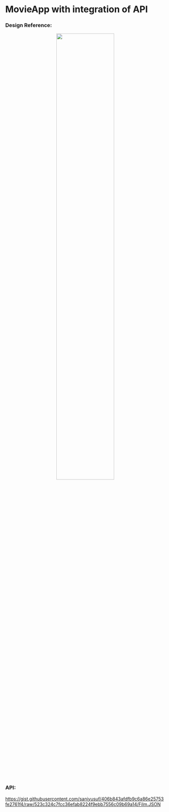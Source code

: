 # MovieApp with integration of API

### Design Reference:

<p align="center" width="50%">
    <img width="60%" src="https://github.com/ShahzainAhmed/MovieApp/assets/59369881/8f49e6fa-8f14-48f5-8022-25894cbb9302">
</p>

### API:
https://gist.githubusercontent.com/saniyusuf/406b843afdfb9c6a86e25753fe2761f4/raw/523c324c7fcc36efab8224f9ebb7556c09b69a14/Film.JSON
